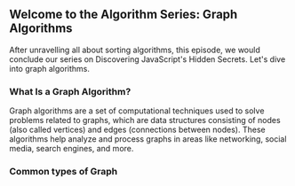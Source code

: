 ## Welcome to the Algorithm Series: Graph Algorithms

After unravelling all about sorting algorithms, this episode, we would conclude our series on Discovering JavaScript's Hidden Secrets. Let's dive into graph algorithms.

### What Is a Graph Algorithm?
Graph algorithms are a set of computational techniques used to solve problems related to graphs, which are data structures consisting of nodes (also called vertices) and edges (connections between nodes). These algorithms help analyze and process graphs in areas like networking, social media, search engines, and more.

### Common types of Graph 
